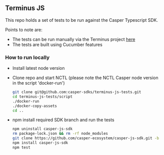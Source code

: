 ## Terminus JS

This repo holds a set of tests to be run against the Casper Typescript SDK.

Points to note are:

- The tests can be run manually via the Terminus project [here](https://github.com/casper-sdks/terminus) 
- The tests are built using Cucumber features


### How to run locally
- Install latest node version

- Clone repo and start NCTL (please note the NCTL Casper node version in the script 'docker-run')

  ```bash
  git clone git@github.com:casper-sdks/terminus-js-tests.git
  cd terminus-js-tests/script
  ./docker-run
  ./docker-copy-assets
  cd ..
  ```

- npm install required SDK branch and run the tests

  ```bash
  npm uninstall casper-js-sdk
  rm package-lock.json && rm -rf node_modules
  git clone https://github.com/casper-ecosystem/casper-js-sdk.git -b [required-branch]
  npm install casper-js-sdk
  npm test
  ```




